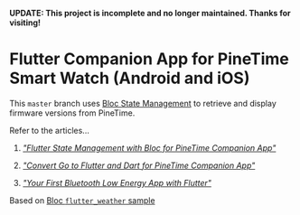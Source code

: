 __UPDATE: This project is incomplete and no longer maintained. Thanks for visiting!__

# Flutter Companion App for PineTime Smart Watch (Android and iOS)

This `master` branch uses [Bloc State Management](https://bloclibrary.dev/#/) to retrieve and display firmware versions from PineTime.

Refer to the articles...

1. [_"Flutter State Management with Bloc for PineTime Companion App"_](https://lupyuen.github.io/pinetime-rust-mynewt/articles/bloc)

1. [_"Convert Go to Flutter and Dart for PineTime Companion App"_](https://lupyuen.github.io/pinetime-rust-mynewt/articles/companion)

1. [_"Your First Bluetooth Low Energy App with Flutter"_](https://lupyuen.github.io/pinetime-rust-mynewt/articles/flutter)

Based on [Bloc `flutter_weather` sample](https://github.com/felangel/Bloc/tree/master/examples/flutter_weather)

